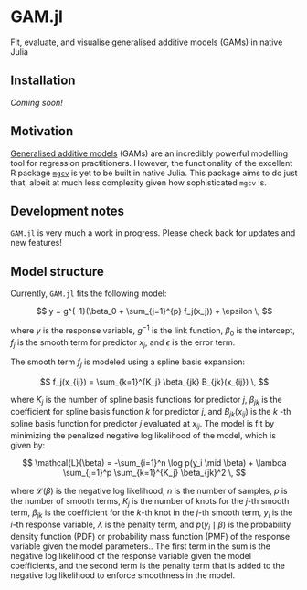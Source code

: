 # GAM.jl
Fit, evaluate, and visualise generalised additive models (GAMs) in native Julia

## Installation

*Coming soon!*

## Motivation

[Generalised additive models](https://en.wikipedia.org/wiki/Generalized_additive_model) (GAMs) are an incredibly powerful modelling tool for regression practitioners. However, the functionality of the excellent R package [`mgcv`](https://cran.r-project.org/web/packages/mgcv/mgcv.pdf) is yet to be built in native Julia. This package aims to do just that, albeit at much less complexity given how sophisticated `mgcv` is.

## Development notes

`GAM.jl` is very much a work in progress. Please check back for updates and new features!

## Model structure

Currently, `GAM.jl` fits the following model:

$$
y = g^{-1}(\beta_0 + \sum_{j=1}^{p} f_j(x_j)) + \epsilon \,
$$

where $y$ is the response variable, $g^{-1}$ is the link function, $\beta_0$ is the intercept, $f_j$ is the smooth term for predictor $x_j$, and $\epsilon$ is the error term.

The smooth term $f_j$ is modeled using a spline basis expansion:

$$
f_j(x_{ij}) = \sum_{k=1}^{K_j} \beta_{jk} B_{jk}(x_{ij}) \,
$$

where $K_j$ is the number of spline basis functions for predictor $j$, $\beta_{jk}$ is the coefficient for spline basis function $k$ for predictor $j$, and $B_{jk}(x_{ij})$ is the $k$ -th spline basis function for predictor $j$ evaluated at $x_{ij}$. The model is fit by minimizing the penalized negative log likelihood of the model, which is given by:

$$
\mathcal{L}(\beta) = -\sum_{i=1}^n \log p(y_i \mid \beta) + \lambda \sum_{j=1}^p \sum_{k=1}^{K_j} \beta_{jk}^2 \,
$$

where $\mathcal{L}(\beta)$ is the negative log likelihood, $n$ is the number of samples, $p$ is the number of smooth terms, $K_j$ is the number of knots for the $j$-th smooth term, $\beta_{jk}$ is the coefficient for the $k$-th knot in the $j$-th smooth term, $y_i$ is the $i$-th response variable, $\lambda$ is the penalty term, and $p(y_i \mid \beta)$ is the probability density function (PDF) or probability mass function (PMF) of the response variable given the model parameters.. The first term in the sum is the negative log likelihood of the response variable given the model coefficients, and the second term is the penalty term that is added to the negative log likelihood to enforce smoothness in the model.